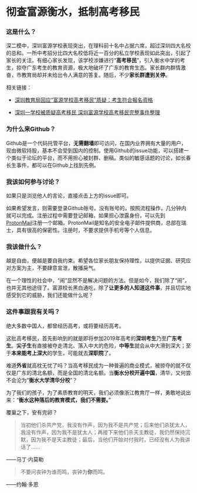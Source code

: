 # 彻查富源衡水，抵制高考移民

### 这是什么？

深二模中，深圳富源学校表现突出，在理科前十名中占据六席，超过深圳四大名校的总和。一所中考招分比四大名校低将近一百分的私立学校表现如此突出，引起了家长的关注。有细心家长发现，该学校涉嫌进行“**高考移民**”，引入衡水中学的考生，掠夺广东考生的教育资源，极大地破坏了广东的教育生态。家长群内群情激奋，市教育局却并未给出令人满意的答复。随后，不少**家长群遭到关停**。

相关链接：

-   [深圳教育局回应“富源学校高考移民”质疑：考生符合报名资格](https://edu.qq.com/a/20190429/007120.htm)
    
-   [深圳一学校被质疑高考移民 深圳富源学校高考移民完整事件整理](http://think.szonline.net/hsbd/20190430/20190452436.html)
    

### 为什么来Github？

Github是一个代码托管平台，**无需翻墙**即可访问，在国内业界拥有大量的用户，现由微软持股，基本不会受到国内的控制。使用Github的issue功能，可以搭建一个类似于论坛的平台，而不用担心被封群、删稿。类似的敏感话题的讨论，如长春长生事件，都可以在Github上找到先例。

### 我该如何参与讨论？

如果只是浏览他人的言论，直接点击上方的issue即可。

如果希望发言，则需要登录Github账号。没有账号的，按照流程操作，几分钟内就可以完成。注册过程中需要登记邮箱，如果担心泄露身份，可以先到[ProtonMail](https://protonmail.com/)注册一个邮箱。ProtonMail是知名的安全电子邮件提供商，总部在瑞士，具有很高的保密性。注册时，不要求提供手机号等个人信息。

### 我该做什么？

越是自由，便越是要自我约束。希望各位家长朋友保持理性，以提供证据、研究应对方案为主，不要肆意宣泄，散播戾气。

在一个理性的社会中，“闹”显然不是解决问题的方法。但是如今，我们除了“闹”，也并无其他途径了。富源校长黑白通吃，除了**让更多的人知道这件事**，并且切实地感受到它的威胁，我们还能做什么呢？

### 这件事跟我有关吗？

绝大多数中国人，都曾经历高考，或将要经历高考。

这批高考移民，首先影响到的就是即将参加2019年高考的**深圳考生**乃至**广东考生**。**尖子生**有直接被夺走清北、落入中大的危险，**中等生**就会从中大滑到深大；至于**本来能考上深大**的学生，可能就去**深职院**了。

难道**外省**就高枕无忧了吗？当高考移民成为一种普遍的商业模式，被掠夺的就不仅仅是广东的清北名额，而是全国的清北名额。当**衡水分校开遍中国**，清华，又何尝不会沦为“**衡水大学清华分校**”？

为了我们的孩子，为了素质教育的明天，我们必须像浙江教育厅一样，勇敢地说出来：“**衡水这种落后的教育模式，我们不需要。**”

覆巢之下，安有完卵？

> 当初他们杀共产党，我没有作声，因为我不是共产党；后来他们杀犹太人，我没有作声，因为我不是犹太人；再接下来他们杀天主教徒，我仍然保持沉默，因为我不是天主教徒；最后，当他们开始对付我时，已经没有人为我讲话了……

——马丁·内莫勒

> 不要问丧钟为谁而鸣，丧钟为**你**而鸣。

——约翰·多恩

